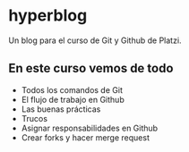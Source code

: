 # hyperblog
Un blog para el curso de Git y Github de Platzi.

## En este curso vemos de todo
* Todos los comandos de Git
* El flujo de trabajo en Github
* Las buenas prácticas
* Trucos
* Asignar responsabilidades en Github
* Crear forks y hacer merge request